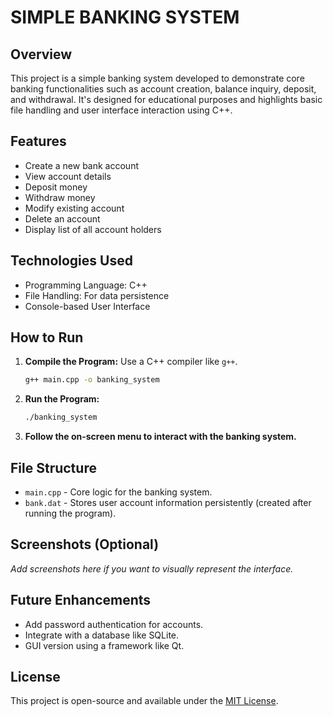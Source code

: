 # SIMPLE BANKING SYSTEM

## Overview

This project is a simple banking system developed to demonstrate core banking functionalities such as account creation, balance inquiry, deposit, and withdrawal. It's designed for educational purposes and highlights basic file handling and user interface interaction using C++.

## Features

* Create a new bank account
* View account details
* Deposit money
* Withdraw money
* Modify existing account
* Delete an account
* Display list of all account holders

## Technologies Used

* Programming Language: C++
* File Handling: For data persistence
* Console-based User Interface

## How to Run

1. **Compile the Program:**
   Use a C++ compiler like `g++`.

   ```bash
   g++ main.cpp -o banking_system
   ```

2. **Run the Program:**

   ```bash
   ./banking_system
   ```

3. **Follow the on-screen menu to interact with the banking system.**

## File Structure

* `main.cpp` - Core logic for the banking system.
* `bank.dat` - Stores user account information persistently (created after running the program).

## Screenshots (Optional)

*Add screenshots here if you want to visually represent the interface.*

## Future Enhancements

* Add password authentication for accounts.
* Integrate with a database like SQLite.
* GUI version using a framework like Qt.

## License

This project is open-source and available under the [MIT License](LICENSE).

